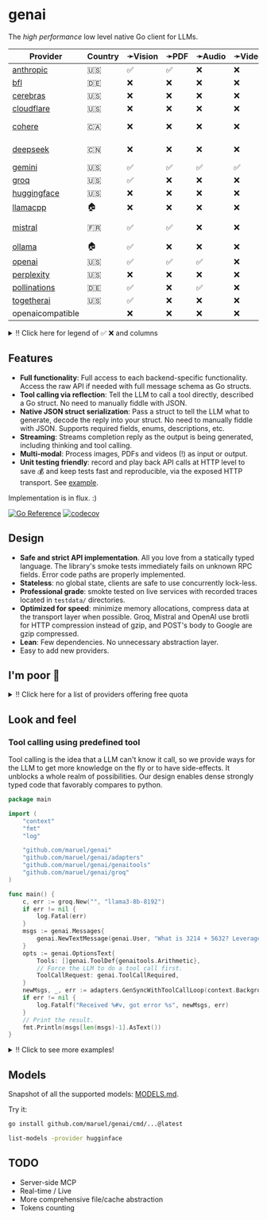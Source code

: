 # genai

The _high performance_ low level native Go client for LLMs.

| Provider                                                    | Country | ➛Vision   | ➛PDF   | ➛Audio   | ➛Video   | JSON➛   | JSON+Schema➛   | Image➛   | Audio➛   | Video➛   | Chat | Streaming | Doc | Batch | Seed | Tools | Files | Citations | 
| ----------------------------------------------------------- | ------- | --------- | ------ | -------- | -------- | ------- | -------------- | -------- | -------- | -------- | ---- | --------- | --- | ----- | ---- | ----- | ----- | --------- |
| [anthropic](https://console.anthropic.com/settings/billing) | 🇺🇸      | ✅         | ✅      | ❌        | ❌        | ❌       | ❌              | ❌        | ❌        | ❌        | ✅    | ✅         | ❌   | ✅     | ❌    | ✅     | ❌     | ✅         |
| [bfl](https://dashboard.bfl.ai/)                            | 🇩🇪      | ❌         | ❌      | ❌        | ❌        | ❌       | ❌              | ✅        | ❌        | ❌        | ❌    | ❌         | ✅   | ✅     | ✅    | ❌     | ❌     | ❌         |
| [cerebras](https://cloud.cerebras.ai)                       | 🇺🇸      | ❌         | ❌      | ❌        | ❌        | ✅       | ✅              | ❌        | ❌        | ❌        | ✅    | ✅         | ❌   | ❌     | ✅    | ❌     | ❌     | ❌         |
| [cloudflare](https://dash.cloudflare.com)                   | 🇺🇸      | ❌         | ❌      | ❌        | ❌        | ✅       | ✅              | ❌        | ❌        | ❌        | ✅    | ✅         | ❌   | ❌     | ✅    | ❌     | ❌     | ❌         |
| [cohere](https://dashboard.cohere.com/billing)              | 🇨🇦      | ❌         | ❌      | ❌        | ❌        | ✅       | ✅              | ❌        | ❌        | ❌        | ✅    | ✅         | ❌   | ❌     | ✅    | ✅⚖️ 🤷 | ❌     | ✅         |
| [deepseek](https://platform.deepseek.com)                   | 🇨🇳      | ❌         | ❌      | ❌        | ❌        | ✅       | ❌              | ❌        | ❌        | ❌        | ✅    | ✅         | ❌   | ❌     | ❌    | ✅⚖️ 🤷 | ❌     | ❌         |
| [gemini](http://aistudio.google.com)                        | 🇺🇸      | ✅         | ✅      | ✅        | ✅        | ✅       | ✅              | ✅        | ❌        | ❌        | ✅    | ✅         | ❌   | ❌     | ✅    | ✅     | ✅     | ❌         |
| [groq](https://console.groq.com/dashboard/usage)            | 🇺🇸      | ✅         | ❌      | ❌        | ❌        | ✅       | ❌              | ❌        | ❌        | ❌        | ✅    | ✅         | ❌   | ❌     | ✅    | ❌     | ❌     | ❌         |
| [huggingface](https://huggingface.co/settings/billing)      | 🇺🇸      | ❌         | ❌      | ❌        | ❌        | ❌       | ✅              | ❌        | ❌        | ❌        | ✅    | ✅         | ❌   | ❌     | ✅    | ✅     | ❌     | ❌         |
| [llamacpp](https://github.com/ggml-org/llama.cpp)           | 🏠       | ❌         | ❌      | ❌        | ❌        | ❌       | ❌              | ❌        | ❌        | ❌        | ✅    | ✅         | ❌   | ❌     | ✅    | ❌     | ❌     | ❌         |
| [mistral](https://console.mistral.ai/usage)                 | 🇫🇷      | ✅         | ✅      | ❌        | ❌        | ✅       | ✅              | ❌        | ❌        | ❌        | ✅    | ✅         | ❌   | ❌     | ✅    | ✅⚖️ 🤷 | ❌     | ❌         |
| [ollama](https://ollama.com/)                               | 🏠       | ✅         | ❌      | ❌        | ❌        | ✅       | ✅              | ❌        | ❌        | ❌        | ✅    | ✅         | ❌   | ❌     | ✅    | ❌     | ❌     | ❌         |
| [openai](https://platform.openai.com/usage)                 | 🇺🇸      | ✅         | ✅      | ✅        | ❌        | ✅       | ✅              | ✅        | ✅        | ❌        | ✅    | ✅         | ✅   | ✅     | ✅    | ✅     | ✅     | ❌         |
| [perplexity](https://www.perplexity.ai/settings/api)        | 🇺🇸      | ❌         | ❌      | ❌        | ❌        | ❌       | ✅              | ❌        | ❌        | ❌        | ✅    | ✅         | ❌   | ❌     | ❌    | ❌     | ❌     | ✅         |
| [pollinations](https://auth.pollinations.ai/)               | 🇩🇪      | ✅         | ❌      | ✅        | ❌        | ✅       | ❌              | ✅        | ✅        | ❌        | ✅    | ✅         | ✅   | ❌     | ✅    | ✅     | ❌     | ❌         |
| [togetherai](https://api.together.ai/settings/billing)      | 🇺🇸      | ✅         | ❌      | ❌        | ❌        | ✅       | ✅              | ✅        | ❌        | ❌        | ✅    | ✅         | ✅   | ❌     | ✅    | ✅     | ❌     | ❌         |
| openaicompatible                                            |         | ❌         | ❌      | ❌        | ❌        | ❌       | ❌              | ❌        | ❌        | ❌        | ✅    | ✅         | ❌   | ❌     | ❌    | ❌     | ❌     | ❌         |

<details>
  <summary>‼️ Click here for legend of ✅ ❌ and columns</summary>

- ✅ Implemented
- ❌ Not supported by genai. The provider may support it, but genai does not (yet). Please send a PR to add
  it!
- ⚖️ Tool calling is biased towards the first value in an enum. Be mindful of the order of the values!
- 🤷 Tool calling is undecided when asked a question that has no clear answer and will call both options. This
  is good.
- ➛Type: Input modality
- Type➛: Output modality 
- Streaming: chat streaming
- Vision: ability to process an image as input; most providers support PNG, JPG, WEBP and non-animated GIF
- Video: ability to process a video (e.g. MP4) as input.
- PDF: ability to process a PDF as input, possibly with OCR
- JSON and JSON+schema: ability to output JSON in free form, or with a forced schema specified as a Go struct
- Seed: deterministic seed for reproducibility
- Tools: tool calling, using [genai.ToolDef](https://pkg.go.dev/github.com/maruel/genai#ToolDef)

</details>


## Features

- **Full functionality**: Full access to each backend-specific functionality.
  Access the raw API if needed with full message schema as Go structs.
- **Tool calling via reflection**: Tell the LLM to call a tool directly, described a Go
  struct. No need to manually fiddle with JSON.
- **Native JSON struct serialization**: Pass a struct to tell the LLM what to
  generate, decode the reply into your struct. No need to manually fiddle with
  JSON. Supports required fields, enums, descriptions, etc.
- **Streaming**: Streams completion reply as the output is being generated, including thinking and tool
  calling.
- **Multi-modal**: Process images, PDFs and videos (!) as input or output.
- **Unit testing friendly**: record and play back API calls at HTTP level to save 💰 and keep tests fast and
  reproducible, via the exposed HTTP transport. See [example](https://pkg.go.dev/github.com/maruel/genai#example-Provider-HTTP_record).

Implementation is in flux. :)

[![Go Reference](https://pkg.go.dev/badge/github.com/maruel/genai/.svg)](https://pkg.go.dev/github.com/maruel/genai/)
[![codecov](https://codecov.io/gh/maruel/genai/graph/badge.svg?token=VLBH363B6N)](https://codecov.io/gh/maruel/genai)


## Design

- **Safe and strict API implementation**. All you love from a statically typed
  language. The library's smoke tests immediately fails on unknown RPC fields. Error code paths are properly
  implemented.
- **Stateless**: no global state, clients are safe to use concurrently lock-less.
- **Professional grade**: smokte tested on live services with recorded traces located in `testdata/` directories.
- **Optimized for speed**: minimize memory allocations, compress data at the
  transport layer when possible. Groq, Mistral and OpenAI use brotli for HTTP compression instead of gzip,
  and POST's body to Google are gzip compressed.
- **Lean**: Few dependencies. No unnecessary abstraction layer.
- Easy to add new providers.


## I'm poor 💸

<details>
  <summary>‼️ Click here for a list of providers offering free quota</summary>

As of May 2025, the following services offer a free tier (other limits
apply):

- [Cerebras](https://cerebras.ai/inference) has unspecified "generous" free tier
- [Cloudflare Workers AI](https://developers.cloudflare.com/workers-ai/platform/pricing/) about 10k tokens/day
- [Cohere](https://docs.cohere.com/docs/rate-limits) (1000 RPCs/month)
- [Google's Gemini](https://ai.google.dev/gemini-api/docs/rate-limits) 0.25qps, 1m tokens/month
- [Groq](https://console.groq.com/docs/rate-limits) 0.5qps, 500k tokens/day
- [HuggingFace](https://huggingface.co/docs/api-inference/pricing) 10¢/month
- [Mistral](https://help.mistral.ai/en/articles/225174-what-are-the-limits-of-the-free-tier) 1qps, 1B tokens/month
- [Pollinations.ai](https://api.together.ai/settings/plans) provides many models for free
- [Together.AI](https://api.together.ai/settings/plans) provides many models for free at 1qps
- Running [Ollama](https://ollama.com/) or [llama.cpp](https://github.com/ggml-org/llama.cpp) locally is free. :)

</details>


## Look and feel


### Tool calling using predefined tool

Tool calling is the idea that a LLM can't know it call, so we provide ways for the LLM to get more knowledge
on the fly or to have side-effects. It unblocks a whole realm of possibilities. Our design enables dense
strongly typed code that favorably compares to python.

```go
package main

import (
	"context"
	"fmt"
	"log"

	"github.com/maruel/genai"
	"github.com/maruel/genai/adapters"
	"github.com/maruel/genai/genaitools"
	"github.com/maruel/genai/groq"
)

func main() {
	c, err := groq.New("", "llama3-8b-8192")
	if err != nil {
		log.Fatal(err)
	}
	msgs := genai.Messages{
		genai.NewTextMessage(genai.User, "What is 3214 + 5632? Leverage the tool available to you to tell me the answer. Do not explain. Be terse. Include only the answer."),
	}
	opts := genai.OptionsText{
		Tools: []genai.ToolDef{genaitools.Arithmetic},
		// Force the LLM to do a tool call first.
		ToolCallRequest: genai.ToolCallRequired,
	}
	newMsgs, _, err := adapters.GenSyncWithToolCallLoop(context.Background(), c, msgs, &opts)
	if err != nil {
		log.Fatalf("Received %#v, got error %s", newMsgs, err)
	}
	// Print the result.
	fmt.Println(msgs[len(msgs)-1].AsText())
}
```

<details>
  <summary>‼️ Click to see more examples!</summary>

### Tool calling using a fully custom tool

This example provides all the details to implement a complete custom tool.

```go
package main

import (
	"context"
	"fmt"
	"log"

	"github.com/maruel/genai"
	"github.com/maruel/genai/groq"
)

func main() {
	c, err := groq.New("", "llama3-8b-8192")
	if err != nil {
		log.Fatal(err)
	}
	type math struct {
		A int `json:"a"`
		B int `json:"b"`
	}
	msgs := genai.Messages{
		genai.NewTextMessage(genai.User, "What is 3214 + 5632? Call the tool \"add\" to tell me the answer. Do not explain. Be terse. Include only the answer."),
	}
	opts := genai.OptionsText{
		Tools: []genai.ToolDef{
			{
				Name:        "add",
				Description: "Add two numbers together and provides the result",
				Callback: func(ctx context.Context, input *math) (string, error) {
					return fmt.Sprintf("%d", input.A+input.B), nil
				},
			},
		},
		// Force the LLM to do a tool call.
		ToolCallRequest: genai.ToolCallRequired,
	}
	resp, err := c.GenSync(context.Background(), msgs, &opts)
	if err != nil {
		log.Fatal(err)
	}

	// Add the assistant's message to the messages list.
	msgs = append(msgs, resp.Message)

	// Process the tool call from the assistant.
	msg, err := resp.DoToolCalls(context.Background(), opts.Tools)
	if err != nil {
		log.Fatalf("Error calling tool: %v", err)
	}
	if msg.IsZero() {
		log.Fatal("Expected a tool call")
	}

	// Add the tool call response to the messages list.
	msgs = append(msgs, msg)

	// Follow up so the LLM can interpret the tool call response. Tell the LLM to not do a tool call this time.
	opts.ToolCallRequest = genai.ToolCallNone
	resp, err = c.GenSync(context.Background(), msgs, &opts)
	if err != nil {
		log.Fatal(err)
	}

	// Print the result.
	fmt.Println(resp.AsText())
}
```


### Decoding answer as a typed struct

Tell the LLM to use a specific JSON schema to generate the response. This is more lightweight than tool
calling. It is very useful when we want the LLM to make a choice between values, to return a number or a
boolean (true/false).

```go
package main

import (
	"context"
	"fmt"
	"log"

	"github.com/maruel/genai"
	"github.com/maruel/genai/cerebras"
)

func main() {
	c, err := cerebras.New("", "llama3.1-8b")
	if err != nil {
		log.Fatal(err)
	}
	msgs := genai.Messages{
		genai.NewTextMessage(genai.User, "Is a circle round? Reply as JSON."),
	}
	var circle struct {
		Round bool `json:"round"`
	}
	opts := genai.OptionsText{DecodeAs: &circle}
	resp, err := c.GenSync(context.Background(), msgs, &opts)
	if err != nil {
		log.Fatal(err)
	}
	if err := resp.Decode(&circle); err != nil {
		log.Fatal(err)
	}
	fmt.Printf("Round: %v\n", circle.Round)
}
```

</details>


## Models

Snapshot of all the supported models: [MODELS.md](MODELS.md).

Try it:

```bash
go install github.com/maruel/genai/cmd/...@latest

list-models -provider hugginface
```


## TODO

- Server-side MCP
- Real-time / Live
- More comprehensive file/cache abstraction
- Tokens counting
